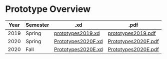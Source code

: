 # Prototype Overview

| **Year** | **Semester** | **.xd**                                  | **.pdf**                                   |
|----------|--------------|------------------------------------------|--------------------------------------------|
| 2019     | Spring       | [prototypes2019.xd](xd/prototypes2019.xd)   | [prototypes2019.pdf](pdf/prototypes2019.pdf)   |
| 2020     | Spring       | [Prototypes2020F.xd](xd/Prototypes2020F.xd) | [Prototypes2020F.pdf](pdf/Prototypes2020F.pdf) |
| 2020     | Fall         | [Prototypes2020E.xd](xd/Prototypes2020E.xd) | [Prototypes2020E.pdf](pdf/Prototypes2020E.pdf) |

